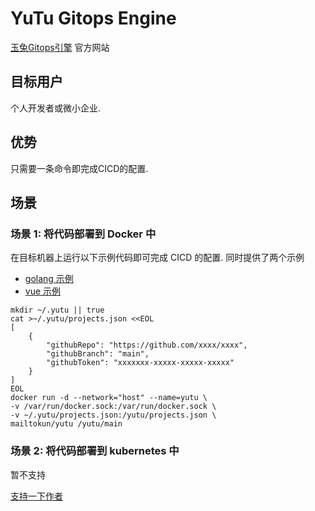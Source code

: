 # YuTu Gitops Engine
[玉兔Gitops引擎](http://yutu.pub) 官方网站
## 目标用户
个人开发者或微小企业.
## 优势
只需要一条命令即完成CICD的配置. 

## 场景
### 场景 1: 将代码部署到 Docker 中
在目标机器上运行以下示例代码即可完成 CICD 的配置. 同时提供了两个示例
- [golang 示例](https://github.com/mailtokun/yutu-go-example)
- [vue 示例](https://github.com/mailtokun/yutu-vue-example)
```
mkdir ~/.yutu || true
cat >~/.yutu/projects.json <<EOL
[
    {
        "githubRepo": "https://github.com/xxxx/xxxx",
        "githubBranch": "main",
        "githubToken": "xxxxxxx-xxxxx-xxxxx-xxxxx"
    }
]
EOL
docker run -d --network="host" --name=yutu \
-v /var/run/docker.sock:/var/run/docker.sock \
-v ~/.yutu/projects.json:/yutu/projects.json \
mailtokun/yutu /yutu/main
```

### 场景 2: 将代码部署到 kubernetes 中
暂不支持


[支持一下作者](https://www.buymeacoffee.com/coffeefree)
